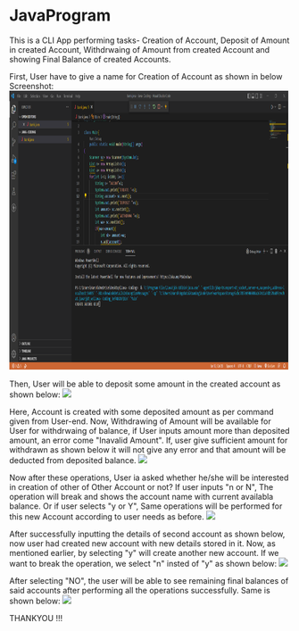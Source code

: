 # JavaProgram
This is a CLI App performing tasks- Creation of Account, Deposit of Amount in created Account, Withdrwaing of Amount from created Account and showing Final Balance of created Accounts. 

First, User have to give a name for Creation of Account as shown in below Screenshot:
<img width="500px" height="500px" src="ss\1.png">

Then, User will be able to deposit some amount in the created account as shown below:
<img src="C:\Users\Harsh\OneDrive\Desktop\JavaProgram\JavaProgram\ss\2.png"> 

Here, Account is created with some deposited amount as per command given from User-end.
Now, Withdrawing of Amount will be available for User for withdrwaing of balance, if User inputs amount more than deposited amount, an error come "Inavalid Amount". If, user give sufficient amount for withdrawn as shown below it will not give any error and that amount will be deducted from deposited balance.
<img src="C:\Users\Harsh\OneDrive\Desktop\JavaProgram\JavaProgram\ss\3.png">

Now after these operations, User ia asked whether he/she will be interested in creation of other of Other Account or not?
If user inputs "n or N", The operation will break and shows the account name with current availabla balance.
Or if user selects "y or Y", Same operations will be performed for this new Account according to user needs as before.
<img src="C:\Users\Harsh\OneDrive\Desktop\JavaProgram\JavaProgram\ss\4.png">

After successfully inputting the details of second account as shown below, now user had created new account with new details stored in it. Now, as mentioned earlier, by selecting "y" will create another new account. If we want to break the operation, we select "n" insted of "y" as shown below:
<img src="C:\Users\Harsh\OneDrive\Desktop\JavaProgram\JavaProgram\ss\5.png"> 

After selecting "NO", the user will be able to see remaining final balances of said accounts after performing all the operations successfully. Same is shown below:
<img src="C:\Users\Harsh\OneDrive\Desktop\JavaProgram\JavaProgram\ss\6.png">

THANKYOU !!!